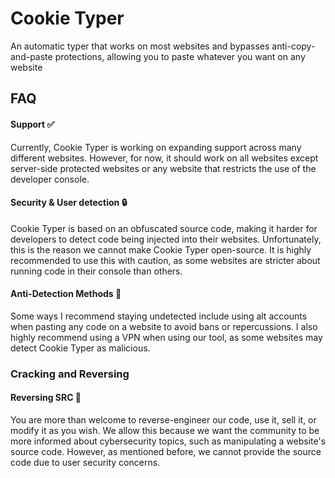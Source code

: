 
# Cookie Typer

An automatic typer that works on most websites and bypasses anti-copy-and-paste protections, allowing you to paste whatever you want on any website


## FAQ

#### Support ✅

Currently, Cookie Typer is working on expanding support across many different websites. However, for now, it should work on all websites except server-side protected websites or any website that restricts the use of the developer console.

#### Security & User detection 🔒

Cookie Typer is based on an obfuscated source code, making it harder for developers to detect code being injected into their websites. Unfortunately, this is the reason we cannot make Cookie Typer open-source. It is highly recommended to use this with caution, as some websites are stricter about running code in their console than others.

#### Anti-Detection Methods 🌠

Some ways I recommend staying undetected include using alt accounts when pasting any code on a website to avoid bans or repercussions. I also highly recommend using a VPN when using our tool, as some websites may detect Cookie Typer as malicious.

### Cracking and Reversing 

#### Reversing SRC 👾

You are more than welcome to reverse-engineer our code, use it, sell it, or modify it as you wish. We allow this because we want the community to be more informed about cybersecurity topics, such as manipulating a website's source code. However, as mentioned before, we cannot provide the source code due to user security concerns.
